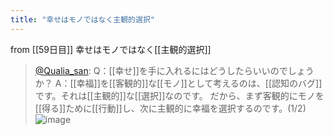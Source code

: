 ```yaml
---
title: "幸せはモノではなく主観的選択"
---
```


from [[59日目]]
幸せはモノではなく[[主観的選択]]
> [@Qualia_san](https://twitter.com/Qualia_san/status/1606663185058390021?s=20&t=4zKZyZIo8QULQ-k4l-BHLg): Q：[[幸せ]]を手に入れるにはどうしたらいいのでしょうか？
> A：[[幸福]]を[[客観的]]な[[モノ]]として考えるのは、[[認知のバグ]]です。それは[[主観的]]な[[選択]]なのです。
> だから、まず客観的にモノを[[得る]]ために[[行動]]し、次に主観的に幸福を選択するのです。(1/2)
> ![image](https://pbs.twimg.com/media/FkwC7M1VsAAxYYH.png)

